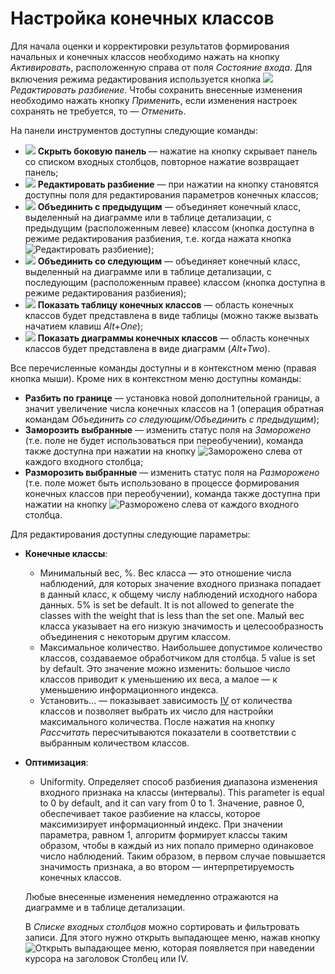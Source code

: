 # Настройка конечных классов

Для начала оценки и корректировки результатов формирования начальных и конечных классов необходимо нажать на кнопку *Активировать*, расположенную справа от поля *Состояние входа*. Для включения режима редактирования используется кнопка ![](../../../images/icons/toolbar-controls_18x18/toolbar-controls_18x18_manual-editing_default.svg) *Редактировать разбиение*. Чтобы сохранить внесенные изменения необходимо нажать кнопку *Применить*, если изменения настроек сохранять не требуется, то — *Отменить*.

На панели инструментов доступны следующие команды:

* ![](../../../images/icons/toolbar-controls_18x18/toolbar-controls_18x18_toggle-left-panel_default.svg) **Скрыть боковую панель** — нажатие на кнопку скрывает панель со списком входных столбцов, повторное нажатие возвращает панель;
* ![](../../../images/icons/toolbar-controls_18x18/toolbar-controls_18x18_manual-editing_default.svg) **Редактировать разбиение** — при нажатии на кнопку становятся доступны поля для редактирования параметров конечных классов;
* ![](../../../images/icons/toolbar-controls_18x18/toolbar-controls_18x18_merge-left_default.svg) **Объединить с предыдущим** — объединяет конечный класс, выделенный на диаграмме или в таблице детализации, с предыдущим (расположенным левее) классом (кнопка доступна в режиме редактирования разбиения, т.е. когда нажата кнопка ![Редактировать разбиение](../../../images/icons/toolbar-controls_18x18/toolbar-controls_18x18_manual-editing_default.svg));
* ![](../../../images/icons/toolbar-controls_18x18/toolbar-controls_18x18_merge-right_default.svg) **Объединить со следующим** — объединяет конечный класс, выделенный на диаграмме или в таблице детализации, с последующим (расположенным правее) классом (кнопка доступна в режиме редактирования разбиения);
* ![](../../../images/icons/toolbar-controls_18x18/toolbar-controls_18x18_table-view_default.svg) **Показать таблицу конечных классов** — область конечных классов будет представлена в виде таблицы (можно также вызвать начатием клавиш *Alt+One*);
* ![](../../../images/icons/toolbar-controls_18x18/toolbar-controls_18x18_chart_default.svg) **Показать диаграммы конечных классов** — область конечных классов будет представлена в виде диаграмм (*Alt+Two*).

Все перечисленные команды доступны и в контекстном меню (правая кнопка мыши). Кроме них в контекстном меню доступны команды:
* **Разбить по границе** — установка новой дополнительной границы, а значит увеличение числа конечных классов на 1 (операция обратная командам *Объединить со следующим/Объединить с предыдущим*);
* **Заморозить выбранные** — изменить статус поля на *Заморожено* (т.е. поле не будет использоваться при переобучении), команда также доступна при нажатии на кнопку ![Заморожено](../../../images/icons/toolbar-controls_18x18/toolbar-controls_18x18_locked_default.svg) слева от каждого входного столбца;
* **Разморозить выбранные** — изменить статус поля на *Разморожено* (т.е. поле может быть использовано в процессе формирования конечных классов при переобучении), команда также доступна при нажатии на кнопку ![Разморожено](../../../images/icons/toolbar-controls_18x18/toolbar-controls_18x18_unlocked_default.svg) слева от каждого входного столбца.

Для редактирования доступны следующие параметры:

* **Конечные классы**:
   * Минимальный вес, %. Вес класса — это отношение числа наблюдений, для которых значение входного признака попадает в данный класс, к общему числу наблюдений исходного набора данных. 5% is set be default. It is not allowed to generate the classes with the weight that is less than the set one. Малый вес класса указывает на его низкую значимость и целесообразность объединения с некоторым другим классом.
   * Максимальное количество. Наибольшее допустимое количество классов, создаваемое обработчиком для столбца. 5 value is set by default. Это значение можно изменить: большое число классов приводит к уменьшению их веса, а малое — к уменьшению информационного индекса.
   * Установить... — показывает зависимость [IV](https://wiki.loginom.ru/articles/coefficient-iv.html) от количества классов и позволяет выбрать их число для настройки максимального количества. После нажатия на кнопку *Рассчитать* пересчитываются показатели в соответствии с выбранным количеством классов.

* **Оптимизация**:
   * Uniformity. Определяет способ разбиения диапазона изменения входного признака на классы (интервалы). This parameter is equal to 0 by default, and it can vary from 0 to 1. Значение, равное 0, обеспечивает такое разбиение на классы, которое максимизирует информационный индекс. При значении параметра, равном 1, алгоритм формирует классы таким образом, чтобы в каждый из них попало примерно одинаковое число наблюдений. Таким образом, в первом случае повышается значимость признака, а во втором — интерпретируемость конечных классов.


   Любые внесенные изменения немедленно отражаются на диаграмме и в таблице детализации.

   В *Списке входных столбцов* можно сортировать и фильтровать записи. Для этого нужно открыть выпадающее меню, нажав кнопку ![Открыть выпадающее меню](../../../images/icons/toolbar-controls_18x18/toolbar-controls_18x18_down_default.svg), которая появляется при наведении курсора на заголовок Столбец или IV.
